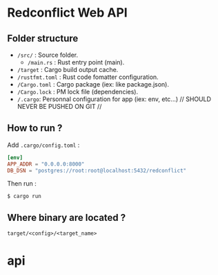 # Redconflict Web API

## Folder structure

* `/src/` : Source folder.
  - `/main.rs` : Rust entry point (main).
* `/target` : Cargo build output cache.
* `/rustfmt.toml` : Rust code fomatter configuration.
* `/Cargo.toml` : Cargo package (iex: like package.json).
* `/Cargo.lock` : PM lock file (dependencies).
* `/.cargo`: Personnal configuration for app (iex: env, etc...) // SHOULD NEVER BE PUSHED ON GIT //

## How to run ?

Add `.cargo/config.toml` :

```toml
[env]
APP_ADDR = "0.0.0.0:8000"
DB_DSN = "postgres://root:root@localhost:5432/redconflict"
```

Then run :

`$ cargo run`

## Where binary are located ?

`target/<config>/<target_name>`

# api
